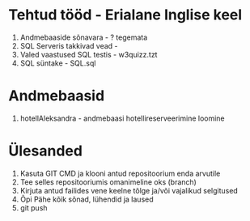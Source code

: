 # Tehtud tööd  - Erialane Inglise keel
1. Andmebaaside sõnavara - ? tegemata 
2. SQL Serveris takkivad vead -
3. Valed vaastused SQL testis - w3quizz.tzt
4. SQL süntake - SQL.sql


# Andmebaasid 
1. hotellAleksandra - andmebaasi hotellireserveerimine loomine 






# Ülesanded

1. Kasuta GIT CMD ja klooni antud repositoorium enda arvutile
2. Tee selles repositooriumis omanimeline oks (branch)
3. Kirjuta antud failides vene keelne tõlge ja/või vajalikud selgitused
4. Õpi Pähe kõik sõnad, lühendid ja laused
5. git push
